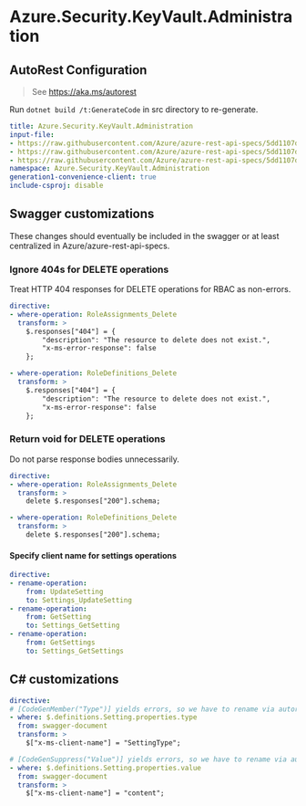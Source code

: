 # Azure.Security.KeyVault.Administration

## AutoRest Configuration

> See https://aka.ms/autorest

Run `dotnet build /t:GenerateCode` in src directory to re-generate.

``` yaml
title: Azure.Security.KeyVault.Administration
input-file:
- https://raw.githubusercontent.com/Azure/azure-rest-api-specs/5dd1107d5f2be8d600325d795450e1d854fbe7e8/specification/keyvault/data-plane/Microsoft.KeyVault/preview/7.5-preview.1/rbac.json
- https://raw.githubusercontent.com/Azure/azure-rest-api-specs/5dd1107d5f2be8d600325d795450e1d854fbe7e8/specification/keyvault/data-plane/Microsoft.KeyVault/preview/7.5-preview.1/backuprestore.json
- https://raw.githubusercontent.com/Azure/azure-rest-api-specs/5dd1107d5f2be8d600325d795450e1d854fbe7e8/specification/keyvault/data-plane/Microsoft.KeyVault/preview/7.5-preview.1/settings.json
namespace: Azure.Security.KeyVault.Administration
generation1-convenience-client: true
include-csproj: disable
```

## Swagger customizations

These changes should eventually be included in the swagger or at least centralized in Azure/azure-rest-api-specs.

### Ignore 404s for DELETE operations

Treat HTTP 404 responses for DELETE operations for RBAC as non-errors.

``` yaml
directive:
- where-operation: RoleAssignments_Delete
  transform: >
    $.responses["404"] = {
        "description": "The resource to delete does not exist.",
        "x-ms-error-response": false
    };

- where-operation: RoleDefinitions_Delete
  transform: >
    $.responses["404"] = {
        "description": "The resource to delete does not exist.",
        "x-ms-error-response": false
    };
```

### Return void for DELETE operations

Do not parse response bodies unnecessarily.

``` yaml
directive:
- where-operation: RoleAssignments_Delete
  transform: >
    delete $.responses["200"].schema;

- where-operation: RoleDefinitions_Delete
  transform: >
    delete $.responses["200"].schema;
```

#### Specify client name for settings operations

``` yaml
directive:
- rename-operation:
    from: UpdateSetting
    to: Settings_UpdateSetting
- rename-operation:
    from: GetSetting
    to: Settings_GetSetting
- rename-operation:
    from: GetSettings
    to: Settings_GetSettings
```

## C# customizations

``` yaml
directive:
# [CodeGenMember("Type")] yields errors, so we have to rename via autorest transform.
- where: $.definitions.Setting.properties.type
  from: swagger-document
  transform: >
    $["x-ms-client-name"] = "SettingType";

# [CodeGenSuppress("Value")] yields errors, so we have to rename via autorest transforms.
- where: $.definitions.Setting.properties.value
  from: swagger-document
  transform: >
    $["x-ms-client-name"] = "content";
```
